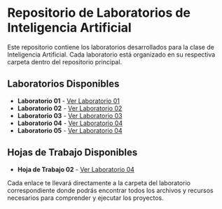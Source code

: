 # Repositorio de Laboratorios de Inteligencia Artificial

Este repositorio contiene los laboratorios desarrollados para la clase de Inteligencia Artificial. Cada laboratorio está organizado en su respectiva carpeta dentro del repositorio principal.

## Laboratorios Disponibles

- **Laboratorio 01** - [Ver Laboratorio 01](https://github.com/mar22266/LABORATORIOS-IA/tree/main/Laboratorio01)
- **Laboratorio 02** - [Ver Laboratorio 02](https://github.com/mar22266/LABORATORIOS-IA/tree/main/Laboratorio02)
- **Laboratorio 03** - [Ver Laboratorio 03](https://github.com/mar22266/LABORATORIOS-IA/tree/main/Laboratorio03)
- **Laboratorio 04** - [Ver Laboratorio 04](https://github.com/mar22266/LABORATORIOS-IA/tree/main/Laboratorio04)
- **Laboratorio 05** - [Ver Laboratorio 04](https://github.com/mar22266/LABORATORIOS-IA/tree/main/Laboratorio05)

## Hojas de Trabajo Disponibles

- **Hoja de Trabajo 02** - [Ver Laboratorio 04](https://github.com/mar22266/LABORATORIOS-IA/tree/main/HojaDeTrabajo02)

Cada enlace te llevará directamente a la carpeta del laboratorio correspondiente donde podrás encontrar todos los archivos y recursos necesarios para comprender y ejecutar los proyectos.
